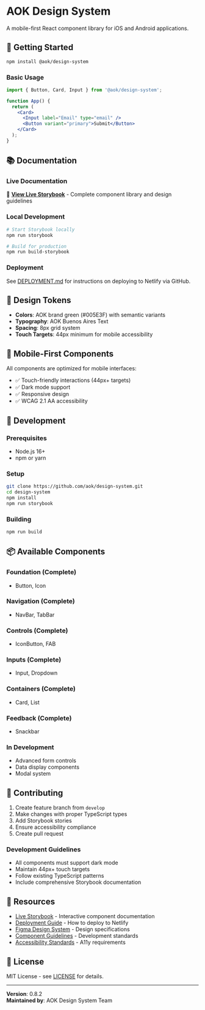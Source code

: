 # AOK Design System

A mobile-first React component library for iOS and Android applications.

## 🚀 Getting Started

```bash
npm install @aok/design-system
```

### Basic Usage

```jsx
import { Button, Card, Input } from '@aok/design-system';

function App() {
  return (
    <Card>
      <Input label="Email" type="email" />
      <Button variant="primary">Submit</Button>
    </Card>
  );
}
```

## 📚 Documentation

### Live Documentation
🔗 **[View Live Storybook](https://aok-design-system.netlify.app)** - Complete component library and design guidelines

### Local Development
```bash
# Start Storybook locally
npm run storybook

# Build for production  
npm run build-storybook
```

### Deployment
See [DEPLOYMENT.md](./DEPLOYMENT.md) for instructions on deploying to Netlify via GitHub.

## 🎨 Design Tokens

- **Colors**: AOK brand green (#005E3F) with semantic variants
- **Typography**: AOK Buenos Aires Text
- **Spacing**: 8px grid system
- **Touch Targets**: 44px minimum for mobile accessibility

## 📱 Mobile-First Components

All components are optimized for mobile interfaces:

- ✅ Touch-friendly interactions (44px+ targets)
- ✅ Dark mode support
- ✅ Responsive design
- ✅ WCAG 2.1 AA accessibility

## 🔧 Development

### Prerequisites

- Node.js 16+
- npm or yarn

### Setup

```bash
git clone https://github.com/aok/design-system.git
cd design-system
npm install
npm run storybook
```

### Building

```bash
npm run build
```

## 📦 Available Components

### Foundation (Complete)
- Button, Icon

### Navigation (Complete) 
- NavBar, TabBar

### Controls (Complete)
- IconButton, FAB

### Inputs (Complete)
- Input, Dropdown

### Containers (Complete)
- Card, List

### Feedback (Complete)
- Snackbar

### In Development
- Advanced form controls
- Data display components
- Modal system

## 🤝 Contributing

1. Create feature branch from `develop`
2. Make changes with proper TypeScript types
3. Add Storybook stories
4. Ensure accessibility compliance
5. Create pull request

### Development Guidelines

- All components must support dark mode
- Maintain 44px+ touch targets
- Follow existing TypeScript patterns
- Include comprehensive Storybook documentation

## 📖 Resources

- [Live Storybook](https://aok-design-system.netlify.app) - Interactive component documentation
- [Deployment Guide](./DEPLOYMENT.md) - How to deploy to Netlify
- [Figma Design System](https://figma.com/aok-design-system) - Design specifications
- [Component Guidelines](./docs/guidelines.md) - Development standards
- [Accessibility Standards](./docs/accessibility.md) - A11y requirements

## 📄 License

MIT License - see [LICENSE](./LICENSE) for details.

---

**Version**: 0.8.2  
**Maintained by**: AOK Design System Team
